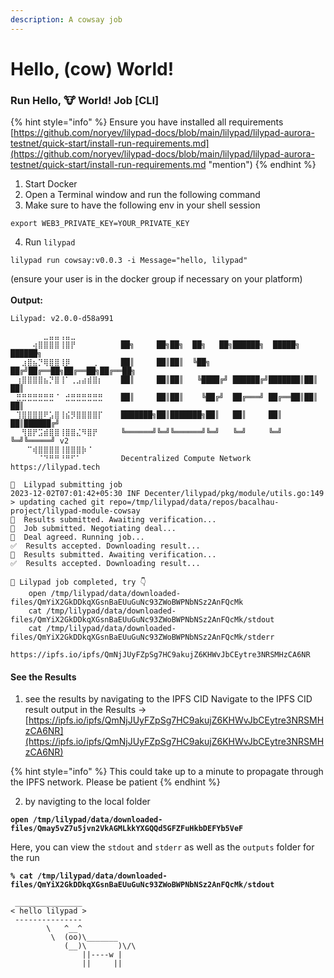 ```yaml
---
description: A cowsay job
---
```


# Hello, (cow) World!

### Run Hello, 🐮 World! Job \[CLI] <a href="#user-content-run-hello-world-job" id="user-content-run-hello-world-job"></a>

{% hint style="info" %}
Ensure you have installed all requirements [https://github.com/noryev/lilypad-docs/blob/main/lilypad/lilypad-aurora-testnet/quick-start/install-run-requirements.md](https://github.com/noryev/lilypad-docs/blob/main/lilypad/lilypad-aurora-testnet/quick-start/install-run-requirements.md "mention")
{% endhint %}

1. Start Docker
2. Open a Terminal window and run the following command
3. Make sure to have the following env in your shell session

```
export WEB3_PRIVATE_KEY=YOUR_PRIVATE_KEY
```

4. Run `lilypad`

```
lilypad run cowsay:v0.0.3 -i Message="hello, lilypad"  
```

(ensure your user is in the docker group if necessary on your platform)\
\
**Output:**

```
Lilypad: v2.0.0-d58a991

⠀⠀⠀⠀⠀⠀⣀⣤⣤⢠⣤⣀⠀⠀⠀⠀⠀
⠀⠀⠀⠀⢴⣿⣿⣿⣿⢸⣿⡟⠀⠀⠀⠀⠀    ██╗     ██╗██╗  ██╗   ██╗██████╗  █████╗ ██████╗ 
⠀⠀⣰⣿⣦⡙⢿⣿⣿⢸⡿⠀⠀⠀⠀⢀⠀    ██║     ██║██║  ╚██╗ ██╔╝██╔══██╗██╔══██╗██╔══██╗
⠀⢰⣿⣿⣿⣿⣦⡙⣿⢸⠁⢀⣠⣴⣾⣿⡆    ██║     ██║██║   ╚████╔╝ ██████╔╝███████║██║  ██║
⠀⣛⣛⣛⣛⣛⣛⣛⠈⠀⣚⣛⣛⣛⣛⣛⣛    ██║     ██║██║    ╚██╔╝  ██╔═══╝ ██╔══██║██║  ██║
⠀⢹⣿⣿⣿⣿⠟⣡⣿⢸⣮⡻⣿⣿⣿⣿⡏    ███████╗██║███████╗██║   ██║     ██║  ██║██████╔╝
⠀⠀⢻⣿⡟⣩⣾⣿⣿⢸⣿⣿⣌⠻⣿⡟⠀    ╚══════╝╚═╝╚══════╝╚═╝   ╚═╝     ╚═╝  ╚═╝╚═════╝ v2
⠀⠀⠀⠉⢾⣿⣿⣿⣿⢸⣿⣿⣿⡷⠈⠀⠀                                                  
⠀⠀⠀⠀⠀⠈⠙⠛⠛⠘⠛⠋⠁⠀ ⠀⠀⠀   Decentralized Compute Network  https://lilypad.tech

🌟  Lilypad submitting job
2023-12-02T07:01:42+05:30 INF Decenter/lilypad/pkg/module/utils.go:149 > updating cached git repo=/tmp/lilypad/data/repos/bacalhau-project/lilypad-module-cowsay
🤔  Results submitted. Awaiting verification...
🤝  Job submitted. Negotiating deal...
💌  Deal agreed. Running job...
✅  Results accepted. Downloading result...
🤔  Results submitted. Awaiting verification...
✅  Results accepted. Downloading result...

🍂 Lilypad job completed, try 👇
    open /tmp/lilypad/data/downloaded-files/QmYiX2GkDDkqXGsnBaEUuGuNc93ZWoBWPNbNSz2AnFQcMk
    cat /tmp/lilypad/data/downloaded-files/QmYiX2GkDDkqXGsnBaEUuGuNc93ZWoBWPNbNSz2AnFQcMk/stdout
    cat /tmp/lilypad/data/downloaded-files/QmYiX2GkDDkqXGsnBaEUuGuNc93ZWoBWPNbNSz2AnFQcMk/stderr
    https://ipfs.io/ipfs/QmNjJUyFZpSg7HC9akujZ6KHWvJbCEytre3NRSMHzCA6NR
```

#### See the Results <a href="#user-content-see-the-results" id="user-content-see-the-results"></a>

1. see the results by navigating to the IPFS CID Navigate to the IPFS CID result output in the Results -> [https://ipfs.io/ipfs/QmNjJUyFZpSg7HC9akujZ6KHWvJbCEytre3NRSMHzCA6NR](https://ipfs.io/ipfs/QmNjJUyFZpSg7HC9akujZ6KHWvJbCEytre3NRSMHzCA6NR)

\{% hint style="info" %\} This could take up to a minute to propagate through the IPFS network. Please be patient \{% endhint %\}

2. by navigting to the local folder

<pre><code><strong>open /tmp/lilypad/data/downloaded-files/Qmay5vZ7u5jvn2VkAGMLkkYXGQQd5GFZFuHkbDEFYb5VeF
</strong></code></pre>

Here, you can view the `stdout` and `stderr` as well as the `outputs` folder for the run

<pre><code><strong>% cat /tmp/lilypad/data/downloaded-files/QmYiX2GkDDkqXGsnBaEUuGuNc93ZWoBWPNbNSz2AnFQcMk/stdout
</strong>
 _______________
&#x3C; hello lilypad >
 ---------------
        \   ^__^
         \  (oo)\_______
            (__)\       )\/\
                ||----w |
                ||     ||
</code></pre>

